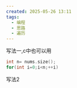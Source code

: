 ```yaml
---
created: 2025-05-26 13:11
tags:
  - 编程
  - 思路
  - 遍历
---
```

写法一,c中也可以用
```cpp
int n= nums.size();
for(int i=0;i<n;++i)
```
写法2
```cpp


```